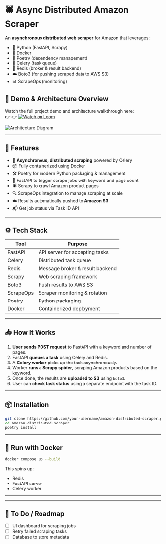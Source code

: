 # 🕷️ Async Distributed Amazon Scraper

An **asynchronous distributed web scraper** for Amazon that leverages:
- 🐍 Python (FastAPI, Scrapy)
- 🐋 Docker
- 🧪 Poetry (dependency management)
- 🧵 Celery (task queue)
- 🧠 Redis (broker & result backend)
- ☁️ Boto3 (for pushing scraped data to AWS S3)
- 📊 ScrapeOps (monitoring)

## 🎥 Demo & Architecture Overview

Watch the full project demo and architecture walkthrough here:  
👉 👉 [![Watch on Loom](https://imgur.com/a/zY7D5xz)](https://www.loom.com/share/9816bdf62861418bad64c80378b85e4a?sid=764afa14-4e9e-42e2-8c42-db03a75b011d)



![Architecture Diagram](architecture.png)

---

## 🚀 Features

- 🔁 **Asynchronous, distributed scraping** powered by Celery
- 📦 Fully containerized using Docker
- 🛠️ Poetry for modern Python packaging & management
- 📡 FastAPI to trigger scrape jobs with keyword and page count
- 🕷️ Scrapy to crawl Amazon product pages
- 🔍 ScrapeOps integration to manage scraping at scale
- ☁️ Results automatically pushed to **Amazon S3**
- 📬 Get job status via Task ID API

---

## ⚙️ Tech Stack

| Tool        | Purpose                         |
|-------------|----------------------------------|
| FastAPI     | API server for accepting tasks   |
| Celery      | Distributed task queue           |
| Redis       | Message broker & result backend  |
| Scrapy      | Web scraping framework           |
| Boto3       | Push results to AWS S3           |
| ScrapeOps   | Scraper monitoring & rotation    |
| Poetry      | Python packaging                 |
| Docker      | Containerized deployment         |

---

## 📥 How It Works

1. **User sends POST request** to FastAPI with a keyword and number of pages.
2. FastAPI **queues a task** using Celery and Redis.
3. A **Celery worker** picks up the task asynchronously.
4. Worker **runs a Scrapy spider**, scraping Amazon products based on the keyword.
5. Once done, the results are **uploaded to S3** using `boto3`.
6. User can **check task status** using a separate endpoint with the task ID.

---

## 📦 Installation

```bash
git clone https://github.com/your-username/amazon-distributed-scraper.git
cd amazon-distributed-scraper
poetry install
```

---

## 🐳 Run with Docker

```bash
docker compose up --build
```

This spins up:
- Redis
- FastAPI server
- Celery worker

---



---

## 🧠 To Do / Roadmap

- [ ] UI dashboard for scraping jobs
- [ ] Retry failed scraping tasks
- [ ] Database to store metadata
